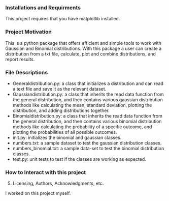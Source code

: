 ### Installations and Requirments

This project requires that you have matplotlib installed.

### Project Motivation

This is a python package that offers efficient and simple tools to work with Gaussian
and Binomial distributions. With this package a user can create a
distribution from a txt file, calculate, plot and combine 
distributions, and report results.


### File Descriptions

- Generaldistribution.py: a class that initializes a distribution and can read a text file
and save it as the relevant dataset.
- Gaussiandistribution.py: a class that inherits the read data function from the general distribution, 
and then contains various gaussian distribution methods like calculating the mean, standard deviation,
plotting the distribution, and adding distributions together.
- Binomialdistribution.py: a class that inherits the read data function from the
general distribution, and then contains various binomial distribution methods like calculating
the probability of a specific outcome, and plotting the probabilities of all possible outcomes.
- init.py: initializes the binomial and gaussian classes.
- numbers.txt: a sample dataset to test the gaussian distribution classes.
- numbers_binomial.txt: a sample data-set to test the binomial distribution classes. 
- test.py: unit tests to test if the classes are working as expected.

### How to Interact with this project



5. Licensing, Authors, Acknowledgments, etc.

I worked on this project myself.